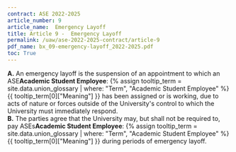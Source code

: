 ```yaml
---
contract: ASE 2022-2025
article_number: 9
article_name:  Emergency Layoff
title: Article 9 -  Emergency Layoff
permalink: /uaw/ase-2022-2025-contract/article-9
pdf_name: bx_09-emergency-layoff_2022-2025.pdf
toc: True
---
```



<div class="lvl1"><b>A.</b> An emergency layoff is the suspension of an appointment to which an <span class="tooltip">ASE<span class="tooltip-text"><b>Academic Student Employee</b>: {% assign tooltip_term = site.data.union_glossary | where: "Term", "Academic Student Employee" %}{{ tooltip_term[0]["Meaning"] }}</span></span> has been assigned or is working, due to acts of nature or forces outside of the University's control to which the University must immediately respond.</div>
<div class="lvl1"><b>B.</b> The parties agree that the University may, but shall not be required to, pay <span class="tooltip">ASEs<span class="tooltip-text"><b>Academic Student Employee</b>: {% assign tooltip_term = site.data.union_glossary | where: "Term", "Academic Student Employee" %}{{ tooltip_term[0]["Meaning"] }}</span></span> during periods of emergency layoff.</div>

